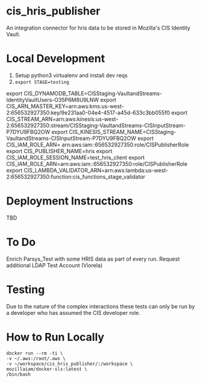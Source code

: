 # cis_hris_publisher
An integration connector for hris data to be stored in Mozilla's CIS Identity Vault.

# Local Development
1. Setup python3 virtualenv and install dev reqs
1. `export STAGE=testing`

export CIS_DYNAMODB_TABLE=CISStaging-VaultandStreams-IdentityVaultUsers-O35P6M8U9LNW
export CIS_ARN_MASTER_KEY=arn:aws:kms:us-west-2:656532927350:key/9e231aa0-04e4-4517-a45d-633c3bb055f0
export CIS_STREAM_ARN=arn:aws:kinesis:us-west-2:656532927350:stream/CISStaging-VaultandStreams-CISInputStream-P7DYU9FBQ2OW
export CIS_KINESIS_STREAM_NAME=CISStaging-VaultandStreams-CISInputStream-P7DYU9FBQ2OW
export CIS_IAM_ROLE_ARN= arn:aws:iam::656532927350:role/CISPublisherRole
export CIS_PUBLISHER_NAME=hris
export CIS_IAM_ROLE_SESSION_NAME=test_hris_client
export CIS_IAM_ROLE_ARN=arn:aws:iam::656532927350:role/CISPublisherRole
export CIS_LAMBDA_VALIDATOR_ARN=arn:aws:lambda:us-west-2:656532927350:function:cis_functions_stage_validator

# Deployment Instructions
TBD

# To Do
Enrich Parsys_Test with some HRIS data as part of every run.
Request additional LDAP Test Account (Viorela)

# Testing

Due to the nature of the complex interactions these tests can only be run by a developer who has assumed the
CIS developer role.

# How to Run Locally

```
docker run --rm -ti \
-v ~/.aws:/root/.aws \
-v ~/workspace/cis_hris_publisher/:/workspace \
mozillaiam/docker-sls:latest \
/bin/bash
```
